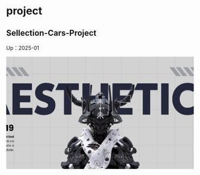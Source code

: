 # project

## Sellection-Cars-Project

Up：2025-01

![](https://github.com/wellingtondanrley/IZU1719/blob/main/Screen.png)
